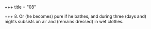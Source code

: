 +++
title = "08"

+++
8. Or (he becomes) pure if he bathes, and during three (days and) nights subsists on air and (remains dressed) in wet clothes.
